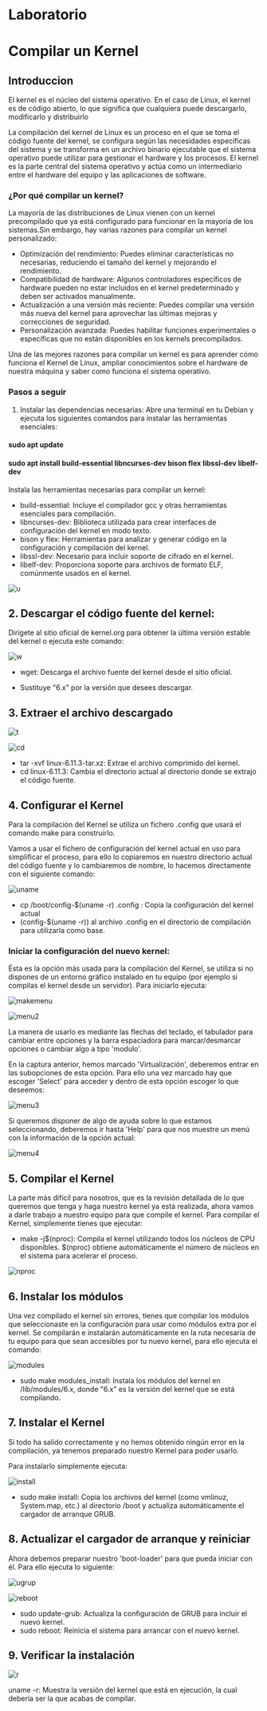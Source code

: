 # Laboratorio

# Compilar un Kernel

## Introduccion

El kernel es el núcleo del sistema operativo. En el caso de Linux, el kernel es de código abierto, lo que significa que cualquiera puede descargarlo, modificarlo y distribuirlo

La compilación del kernel de Linux es un proceso en el que se toma el código fuente del kernel, se configura según las necesidades específicas del sistema y se transforma en un archivo binario ejecutable que el sistema operativo puede utilizar para gestionar el hardware y los procesos. El kernel es la parte central del sistema operativo y actúa como un intermediario entre el hardware del equipo y las aplicaciones de software.

### ¿Por qué compilar un kernel?

La mayoría de las distribuciones de Linux vienen con un kernel precompilado que ya está configurado para funcionar en la mayoría de los sistemas.Sin embargo, hay varias razones para compilar un kernel personalizado:

- Optimización del rendimiento: Puedes eliminar características no necesarias, reduciendo el tamaño del kernel y mejorando el rendimiento.
- Compatibilidad de hardware: Algunos controladores específicos de hardware pueden no estar incluidos en el kernel predeterminado y deben ser activados manualmente.
- Actualización a una versión más reciente: Puedes compilar una versión más nueva del kernel para aprovechar las últimas mejoras y correcciones de seguridad.
- Personalización avanzada: Puedes habilitar funciones experimentales o específicas que no están disponibles en los kernels precompilados.

Una de las mejores razones para compilar un kernel es para aprender cómo funciona el Kernel de Linux, ampliar conocimientos sobre el hardware de nuestra máquina y saber como funciona el sistema operativo.

### Pasos a seguir

1. Instalar las dependencias necesarias: Abre una terminal en tu Debian y ejecuta los siguientes comandos para instalar las herramientas esenciales:

#### sudo apt update

#### sudo apt install build-essential libncurses-dev bison flex libssl-dev libelf-dev

Instala las herramientas necesarias para compilar un kernel:

- build-essential: Incluye el compilador gcc y otras herramientas esenciales para compilación.
- libncurses-dev: Biblioteca utilizada para crear interfaces de configuración del kernel en modo texto.
- bison y flex: Herramientas para analizar y generar código en la configuración y compilación del kernel.
- libssl-dev: Necesario para incluir soporte de cifrado en el kernel.
- libelf-dev: Proporciona soporte para archivos de formato ELF, comúnmente usados en el kernel.

![u](https://github.com/RaulRiCi/Sistemas_UnixLinux_Kernel/blob/main/Capturas/update.png?raw=true)

## 2. Descargar el código fuente del kernel:

Dirígete al sitio oficial de kernel.org para obtener la última versión estable del kernel o ejecuta este comando:

![w](https://github.com/RaulRiCi/Sistemas_UnixLinux_Kernel/blob/main/Capturas/wget.png?raw=true)

- wget: Descarga el archivo fuente del kernel desde el sitio oficial.

- Sustituye "6.x" por la versión que desees descargar.

## 3. Extraer el archivo descargado

![t](https://github.com/RaulRiCi/Sistemas_UnixLinux_Kernel/blob/main/Capturas/tar.png?raw=true)

![cd](https://github.com/RaulRiCi/Sistemas_UnixLinux_Kernel/blob/main/Capturas/cd.png?raw=true)

- tar -xvf linux-6.11.3-tar.xz: Extrae el archivo comprimido del kernel.
- cd linux-6.11.3: Cambia el directorio actual al directorio donde se extrajo el código fuente.

## 4. Configurar el Kernel

Para la compilación del Kernel se utiliza un fichero .config que usará el comando make para construirlo.

Vamos a usar el fichero de configuración del kernel actual en uso para simplificar el proceso, para ello lo copiaremos en nuestro directorio actual del código fuente y lo cambiaremos de nombre, lo hacemos directamente con el siguiente comando:

![uname](https://github.com/RaulRiCi/Sistemas_UnixLinux_Kernel/blob/main/Capturas/uname.png?raw=true)

- cp /boot/config-$(uname -r) .config : Copia la configuración del kernel actual
- (config-$(uname -r)) al archivo .config en el directorio de compilación para utilizarla como base.

### Iniciar la configuración del nuevo kernel:

Ésta es la opción más usada para la compilación del Kernel, se utiliza si no dispones de un entorno gráfico instalado en tu equipo (por ejemplo si compilas el kernel desde un servidor). Para iniciarlo ejecuta:

![makemenu](https://github.com/RaulRiCi/Sistemas_UnixLinux_Kernel/blob/main/Capturas/menu.png?raw=true)

![menu2](https://github.com/RaulRiCi/Sistemas_UnixLinux_Kernel/blob/main/Capturas/menu2.png?raw=true)

La manera de usarlo es mediante las flechas del teclado, el tabulador para cambiar entre opciones y la barra espaciadora para marcar/desmarcar opciones o cambiar algo a tipo 'modulo'.

En la captura anterior, hemos marcado 'Virtualización', deberemos entrar en las subopciones de esta opción. Para ello una vez marcado hay que escoger 'Select' para acceder y dentro de esta opción escoger lo que deseemos:

![menu3](https://github.com/RaulRiCi/Sistemas_UnixLinux_Kernel/blob/main/Capturas/menu3.png?raw=true)

Si queremos disponer de algo de ayuda sobre lo que estamos seleccionando, deberemos ir hasta 'Help' para que nos muestre un menú con la información de la opción actual:

![menu4](https://github.com/RaulRiCi/Sistemas_UnixLinux_Kernel/blob/main/Capturas/menu4.png?raw=true)

## 5. Compilar el Kernel

La parte más difícil para nosotros, que es la revisión detallada de lo que queremos que tenga y haga nuestro kernel ya está realizada, ahora vamos a darle trabajo a nuestro equipo para que compile el kernel.
Para compilar el Kernel, simplemente tienes que ejecutar:

- make -j$(nproc): Compila el kernel utilizando todos los núcleos de CPU disponibles. $(nproc) obtiene automáticamente el número de núcleos en el sistema para acelerar el proceso.

![nproc](https://github.com/RaulRiCi/Sistemas_UnixLinux_Kernel/blob/main/Capturas/nproc.png?raw=true)

## 6. Instalar los módulos

Una vez compilado el kernel sin errores, tienes que compilar los módulos que seleccionaste en la configuración para usar como módulos extra por el kernel.
Se compilarán e instalarán automáticamente en la ruta necesaria de tu equipo para que sean accesibles por tu nuevo kernel, para ello ejecuta el comando:

![modules](https://github.com/RaulRiCi/Sistemas_UnixLinux_Kernel/blob/main/Capturas/modules.png?raw=true)

- sudo make modules_install: Instala los módulos del kernel en /lib/modules/6.x, donde "6.x" es la versión del kernel que se está compilando.

## 7. Instalar el Kernel

Si todo ha salido correctamente y no hemos obtenido ningún error en la compilación, ya tenemos preparado nuestro Kernel para poder usarlo.

Para instalarlo simplemente ejecuta:

![install](https://github.com/RaulRiCi/Sistemas_UnixLinux_Kernel/blob/main/Capturas/install.png?raw=true)

- sudo make install: Copia los archivos del kernel (como vmlinuz, System.map, etc.) al directorio /boot y actualiza automáticamente el cargador de arranque GRUB.

## 8. Actualizar el cargador de arranque y reiniciar

Ahora debemos preparar nuestro 'boot-loader' para que pueda iniciar con él.
Para ello ejecuta lo siguiente:

![ugrup](https://github.com/RaulRiCi/Sistemas_UnixLinux_Kernel/blob/main/Capturas/updategrup.png?raw=true)

![reboot](https://github.com/RaulRiCi/Sistemas_UnixLinux_Kernel/blob/main/Capturas/reboot.png?raw=true)

- sudo update-grub: Actualiza la configuración de GRUB para incluir el nuevo kernel.
- sudo reboot: Reinicia el sistema para arrancar con el nuevo kernel.

## 9. Verificar la instalación

![r](https://github.com/RaulRiCi/Sistemas_UnixLinux_Kernel/blob/main/Capturas/r.png?raw=true)

uname -r: Muestra la versión del kernel que está en ejecución, la cual debería ser la que acabas de compilar.
